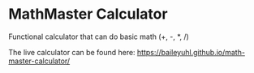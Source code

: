 # MathMaster Calculator

Functional calculator that can do basic math (+, -, *, /)

The live calculator can be found here: https://baileyuhl.github.io/math-master-calculator/
